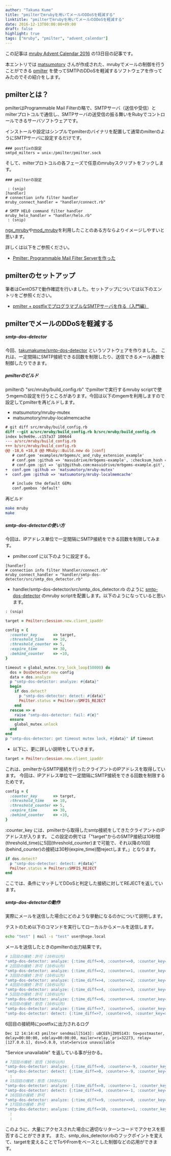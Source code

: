 ```yaml
---
author: "Takuma Kume"
title: "pmilterでmrubyを用いてメールのDDoSを軽減する"
linktitle: "pmilterでmrubyを用いてメールのDDoSを軽減する"
date: 2016-12-13T00:00:00+09:00
draft: false
highlight: true
tags: ["mruby", "pmilter", "advent_calendar"]
---
```


この記事は [mruby Advent Calendar 2016](http://qiita.com/advent-calendar/2016/mruby) の13日目の記事です。

本エントリでは [matsumotory](https://twitter.com/matsumotory) さんが作成された、mrubyでメールの制御を行うことができる [pmilter](https://github.com/matsumotory/pmilter) を使ってSMTPのDDoSを軽減するソフトウェアを作ってみたのでその紹介をします。

## pmilterとは？

pmilterはProgrammable Mail Filterの略で、SMTPサーバ（送信や受信）とmilterプロトコルで通信し、SMTPサーバの送受信の振る舞いをRubyでコントロールできるサーバソフトウェアです。

インストールや設定はシンプルでpmilterのバイナリを配置して通常のmilterのようにSMTPサーバに設定するだけです。

```
### postfixの設定
smtpd_milters = unix:/pmilter/pmilter.sock
```

そして、milterプロトコルの各フェーズで任意のmrubyスクリプトをフックします。

```
### pmilterの設定

 : (snip)
[handler]
# connection info filter handler
mruby_connect_handler = "handler/connect.rb"

# SMTP HELO command filter handler
mruby_helo_handler = "handler/helo.rb"
 : (snip)
```

[ngx_mruby](https://github.com/matsumotory/ngx_mruby)や[mod_mruby](https://github.com/matsumotory/mod_mruby)を利用したことのある方ならよりイメージしやすいと思います。

詳しくは以下をご参照ください。

- [Pmilter: Programmable Mail Filter Serverを作った](http://hb.matsumoto-r.jp/entry/2016/11/03/121517)

## pmilterのセットアップ

筆者はCentOS7で動作確認を行いました。セットアップについては以下のエントリをご参照ください。

- [pmilter + postfixでプログラマブルなSMTPサーバを作る（入門編）](http://blog.konbu.link/2016/11/06/pmilter-start/)

## pmilterでメールのDDoSを軽減する

##### smtp-dos-detector

今回、[takumakume/smtp-dos-detector](https://github.com/takumakume/smtp-dos-detector) というソフトウェアを作りました。
これは、一定間隔にSMTP接続できる回数を制限したり、送信できるメール通数を制御したりできます。

##### pmilterのビルド

pmilterの "src/mruby/build_config.rb" でpmilterで実行するmruby scriptで使うmgemの設定を行うところがあります。今回は以下のmgemを利用しますので設定してpmilterを再ビルドします。

- matsumotory/mruby-mutex
- matsumotory/mruby-localmemcache

```diff
# git diff src/mruby/build_config.rb
diff --git a/src/mruby/build_config.rb b/src/mruby/build_config.rb
index bc9e69e..c157a37 100644
--- a/src/mruby/build_config.rb
+++ b/src/mruby/build_config.rb
@@ -18,6 +18,8 @@ MRuby::Build.new do |conf|
   # conf.gem 'examples/mrbgems/c_and_ruby_extension_example'
   # conf.gem :github => 'masuidrive/mrbgems-example', :checksum_hash => '76518e8aecd131d047378448ac8055fa29d974a9'
   # conf.gem :git => 'git@github.com:masuidrive/mrbgems-example.git', :branch => 'master', :options => '-v'
+  conf.gem :github => 'matsumotory/mruby-mutex'
+  conf.gem :github => 'matsumotory/mruby-localmemcache'

   # include the default GEMs
   conf.gembox 'default'
```

再ビルド

```sh
make mruby
make
```

##### smtp-dos-detectorの使い方

今回は、IPアドレス単位で一定間隔にSMTP接続をできる回数を制限してみます。

- pmilter.conf に以下のように設定する。

```
[handler]
# connection info filter hhandler/connect.rb"
mruby_connect_handler = "handler/smtp-dos-detector/src/smtp_dos_detector.rb"
```

- handler/smtp-dos-detector/src/smtp_dos_detector.rb のように [smtp-dos-detector](https://github.com/takumakume/smtp-dos-detector) のmruby scriptを配置します。以下のようになっていると思います。

```ruby
: (snip)

target = Pmilter::Session.new.client_ipaddr

config = {
  :counter_key       => target,
  :threshold_time    => 10,
  :threshold_counter => 5,
  :expire_time       => 30,
  :behind_counter    => -10,
}

timeout = global_mutex.try_lock_loop(50000) do
  dos = DosDetector.new config
  data = dos.analyze
  p "smtp-dos-detector: analyze: #{data}"
  begin
    if dos.detect?
      p "smtp-dos-detector: detect: #{data}"
      Pmilter.status = Pmilter::SMFIS_REJECT
    end
  rescue => e
    raise "smtp-dos-detector: fail: #{e}"
  ensure
    global_mutex.unlock
  end
end
p "smtp-dos-detector: get timeout mutex lock, #{data}" if timeout
```

- 以下に、更に詳しい説明をしていきます。

```ruby
target = Pmilter::Session.new.client_ipaddr
```

これは、pmilterからSMTP接続を行ったクライアントのIPアドレスを取得しています。
今回は、IPアドレス単位で一定間隔にSMTP接続をできる回数を制限するためです。

```ruby
config = {
  :counter_key       => target,
  :threshold_time    => 10,
  :threshold_counter => 5,
  :expire_time       => 30,
  :behind_counter    => -10,
}
```

:counter_key には、pmilterから取得したsmtp接続をしてきたクライアントのIPアドレスが入ります。
この設定の例では「"target"からのSMTP接続は10秒間(threshold_time)に5回(threshold_counter)まで可能で、それ以降の10回(behind_counter)の接続は30秒(expire_time)間rejectします。」となります。

```ruby
if dos.detect?
  p "smtp-dos-detector: detect: #{data}"
  Pmilter.status = Pmilter::SMFIS_REJECT
end
```

ここでは、条件にマッチしてDDoSと判定した接続に対してREJECTを返しています。

##### smtp-dos-detectorの動作

実際にメールを送信した場合にどのような挙動になるのかについて説明します。

テストのため以下のコマンドを実行してローカルからメールを送信します。

```sh
echo "test" | mail -s "test" user@hoge.local
```

メールを送信したときのpmilterの出力結果です。

```sh
# 1回目の接続：許可 (10秒以内)
"smtp-dos-detector: analyze: {:time_diff=>0, :counter=>0, :counter_key=>\"127.0.0.1\"}"
# 2回目の接続：許可 (10秒以内)
"smtp-dos-detector: analyze: {:time_diff=>2, :counter=>1, :counter_key=>\"127.0.0.1\"}"
# 3回目の接続：許可 (10秒以内)
"smtp-dos-detector: analyze: {:time_diff=>4, :counter=>2, :counter_key=>\"127.0.0.1\"}"
# 4回目の接続：許可 (10秒以内)
"smtp-dos-detector: analyze: {:time_diff=>4, :counter=>3, :counter_key=>\"127.0.0.1\"}"
# 5回目の接続：許可 (10秒以内)
"smtp-dos-detector: analyze: {:time_diff=>6, :counter=>4, :counter_key=>\"127.0.0.1\"}"
# 6回目の接続：拒否 (10秒以内)
"smtp-dos-detector: analyze: {:time_diff=>7, :counter=>5, :counter_key=>\"127.0.0.1\"}"
"smtp-dos-detector: detect: {:time_diff=>7, :counter=>5, :counter_key=>\"127.0.0.1\"}"
```

6回目の接続時にpostfixに出力されるログ

```
Dec 12 14:14:43 pmilter sendmail[5143]: uBCEEhjZ005143: to=postmaster, delay=00:00:00, xdelay=00:00:00, mailer=relay, pri=32273, relay=[127.0.0.1], dsn=5.0.0, stat=Service unavailable
```

"Service unavailable" を返している事が分かる。

```sh
# 7回目の接続：拒否 (30秒以内)
"smtp-dos-detector: analyze: {:time_diff=>0, :counter=>-9, :counter_key=>\"127.0.0.1\"}"
"smtp-dos-detector: detect: {:time_diff=>0, :counter=>-9, :counter_key=>\"127.0.0.1\"}"
  :
# 15回目の接続：拒否 (30秒以内)
"smtp-dos-detector: analyze: {:time_diff=>8, :counter=>-1, :counter_key=>\"127.0.0.1\"}"
"smtp-dos-detector: detect: {:time_diff=>8, :counter=>-1, :counter_key=>\"127.0.0.1\"}"
# 16回目の接続：許可
"smtp-dos-detector: analyze: {:time_diff=>9, :counter=>0, :counter_key=>\"127.0.0.1\"}"
# 17回目の接続：許可
"smtp-dos-detector: analyze: {:time_diff=>10, :counter=>1, :counter_key=>\"127.0.0.1\"}"
  :
  :
```

このように、大量にアクセスされた場合に適切なリターンコードでアクセスを拒否することができます。
また、smtp_dos_detector.rbのフックポイントを変えて、targetを変えることでToやFromをベースとした制御などの応用ができます。

